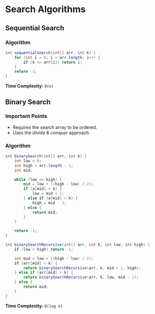 # Search Algorithms

## Sequential Search

### Algorithm

```java
int sequentialSearch(int[] arr, int k) {
    for (int i = 0; i < arr.length; i++) {
        if (k == arr[i]) return i;
    }
    return -1;
}
```

**Time Complexity:** `O(n)`

## Binary Search

### Important Points

- Requires the search array to be ordered.
- Uses the *divide & conquer* approach.

### Algorithm

```java
int binarySearch(int[] arr, int k) {
    int low = 0;
    int high = arr.length - 1;
    int mid;

    while (low <= high) {
        mid = low + ((high - low) / 2);
        if (a[mid] < k) {
            low = mid + 1;
        } else if (a[mid] > k) {
            high = mid - 1;
        } else {
            return mid;
        }
    }

    return -1;
}

int binarySearchRecursive(int[] arr, int k, int low, int high) {
    if (low > high) return -1;

    int mid = low + ((high - low) / 2);
    if (arr[mid] < k) {
        return binarySearchRecursive(arr, k, mid + 1, high);
    } else if (arr[mid] > k) {
        return binarySearchRecursive(arr, k, low, mid - 1);
    } else {
        return mid;
    }
}
```

**Time Complexity:** `O(log n)`
